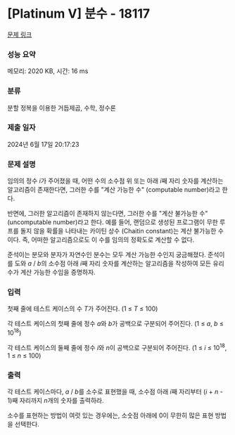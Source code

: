 # [Platinum V] 분수 - 18117 

[문제 링크](https://www.acmicpc.net/problem/18117) 

### 성능 요약

메모리: 2020 KB, 시간: 16 ms

### 분류

분할 정복을 이용한 거듭제곱, 수학, 정수론

### 제출 일자

2024년 6월 17일 20:17:23

### 문제 설명

<p>임의의 정수 <em>i</em>가 주어졌을 때, 어떤 수의 소수점 위 또는 아래 <em>i</em>째 자리 숫자를 계산하는 알고리즘이 존재한다면, 그러한 수를 "계산 가능한 수" (computable number)라고 한다.</p>

<p>반면에, 그러한 알고리즘이 존재하지 않는다면, 그러한 수를 "계산 불가능한 수" (uncomputable number)라고 한다. 예를 들어, 랜덤으로 생성된 프로그램이 무한 루프를 돌지 않을 확률을 나타내는 카이틴 상수 (Chaitin constant)는 계산 불가능한 수이다. 즉, 어떠한 알고리즘으로도 이 수를 임의의 정확도로 계산할 수 없다.</p>

<p>준석이는 분모와 분자가 자연수인 분수는 모두 계산 가능한 수인지 궁금해졌다. 준석이를 도와 <em>a</em> / <em>b</em>의 소수점 아래 <em>i</em>째 자리 숫자를 계산하는 알고리즘을 작성하여 모든 유리수가 계산 가능한 수임을 증명하자.</p>

### 입력 

 <p>첫째 줄에 테스트 케이스의 수 <em>T</em>가 주어진다. (1 ≤ <em>T</em> ≤ 100)</p>

<p>각 테스트 케이스의 첫째 줄에 정수 <em>a</em>와 <em>b</em>가 공백으로 구분되어 주어진다. (1 ≤ <em>a</em>, <em>b</em> ≤ 10<sup>18</sup>)</p>

<p>각 테스트 케이스의 둘째 줄에 정수 <em>i</em>와 <em>n</em>이 공백으로 구분되어 주어진다. (1 ≤ <em>i</em> ≤ 10<sup>18</sup>, 1 ≤ <em>n</em> ≤ 100)</p>

### 출력 

 <p>각 테스트 케이스마다, <em>a</em> / <em>b</em>를 소수로 표현했을 때, 소수점 아래 <em>i</em>째 자리부터 (<em>i </em>+ <em>n </em>- 1)째 자리까지 <em>n</em>개의 숫자를 출력하라.</p>

<p>소수를 표현하는 방법이 여럿 있는 경우에는, 소숫점 아래에 0이 무한히 많은 표현 방법을 선택한다.</p>

